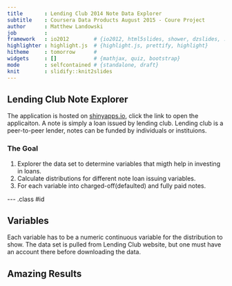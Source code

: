 ```yaml
---
title       : Lending Club 2014 Note Data Explorer
subtitle    : Coursera Data Products August 2015 - Coure Project
author      : Matthew Landowski
job         : 
framework   : io2012        # {io2012, html5slides, shower, dzslides, ...}
highlighter : highlight.js  # {highlight.js, prettify, highlight}
hitheme     : tomorrow      # 
widgets     : []            # {mathjax, quiz, bootstrap}
mode        : selfcontained # {standalone, draft}
knit        : slidify::knit2slides
---
```


## Lending Club Note Explorer

The application is hosted on [shinyapps.io](https://washcycle.shinyapps.io/2014_lending_club_note_explorer), click the link to open the applicaiton. A note is simply a loan issued by lending club. Lending club is a peer-to-peer lender, notes can be funded by individuals or instituions.

### The Goal
1. Explorer the data set to determine variables that migth help in investing in loans.
2. Calculate distributions for different note loan issuing variables.
3. For each variable into charged-off(defaulted) and fully paid notes.

--- .class #id 

## Variables

Each variable has to be a numeric continuous variable for the distribution to show. The data set is pulled from Lending Club website, but one must have an account there before downloading the data.

## Amazing Results


